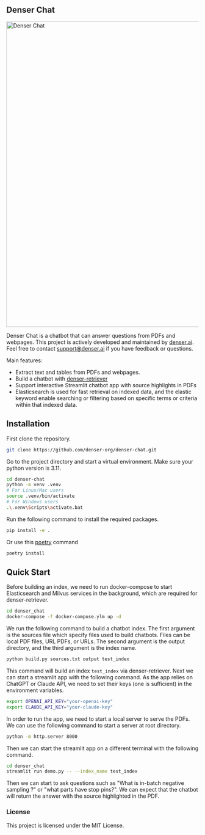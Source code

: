 ## Denser Chat

<img src="demo.gif" width="800" alt="Denser Chat">

Denser Chat is a chatbot that can answer questions from PDFs and webpages. This project is actively developed and maintained by [denser.ai](https://denser.ai). Feel free to contact support@denser.ai if you have feedback or questions.

Main features:

* Extract text and tables from PDFs and webpages.
* Build a chatbot with [denser-retriever](https://github.com/denser-org/denser-retriever)
* Support interactive Streamlit chatbot app with source highlights in PDFs
* Elasticsearch is used for fast retrieval on indexed data, and the elastic keyword enable searching or filtering based on specific terms or criteria within that indexed data.

## Installation

First clone the repository.

```bash
git clone https://github.com/denser-org/denser-chat.git
```

Go to the project directory and start a virtual environment. Make sure your python version is 3.11.

```bash
cd denser-chat
python -m venv .venv
# For Linux/Mac users
source .venv/bin/activate
# For Windows users
.\.venv\Scripts\activate.bat
```

Run the following command to install the required packages.

```bash
pip install -e .
```

Or use this [poetry](https://python-poetry.org/docs/) command

```bash
poetry install
```

## Quick Start

Before building an index, we need to run docker-compose to start Elasticsearch and Milvus services in the background,
which are required for denser-retriever.

```bash
cd denser_chat
docker-compose -f docker-compose.ylm up -d
```

We run the following command to build a chatbot index. The first argument is the sources file which specify files used to build chatbots. Files can be local PDF files, URL PDFs, or URLs. The second argument is the output directory, and the third argument is the index name.

```bash
python build.py sources.txt output test_index
```

This command will build an index `test_index` via denser-retriever. Next we can start a streamlit app with the following
command. As the app relies on ChatGPT or Claude API, we need to set their keys (one is sufficient) in the environment variables.

```bash
export OPENAI_API_KEY="your-openai-key"
export CLAUDE_API_KEY="your-claude-key"
```

In order to run the app, we need to start a local server to serve the PDFs. We can use the following command to start a server at root directory.

```bash
python -m http.server 8000 
```

Then we can start the streamlit app on a different terminal with the following command.

```bash
cd denser_chat
streamlit run demo.py -- --index_name test_index 
```

Then we can start to ask questions such as "What is in-batch negative sampling ?" or "what parts have stop pins?". We can expect that the chatbot will return the answer with the source highlighted in the PDF.

### License

This project is licensed under the MIT License.
